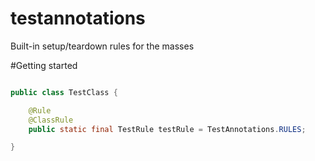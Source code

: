# testannotations
Built-in setup/teardown rules for the masses

#Getting started

```java

public class TestClass {

    @Rule
    @ClassRule
    public static final TestRule testRule = TestAnnotations.RULES;

}

```
